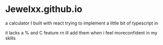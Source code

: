 # JeweIxx.github.io
a calculator I built with react trying to implement a little bit of typescript in

it lacks a % and C feature rn ill add them when i feel moreconfident in my skills
